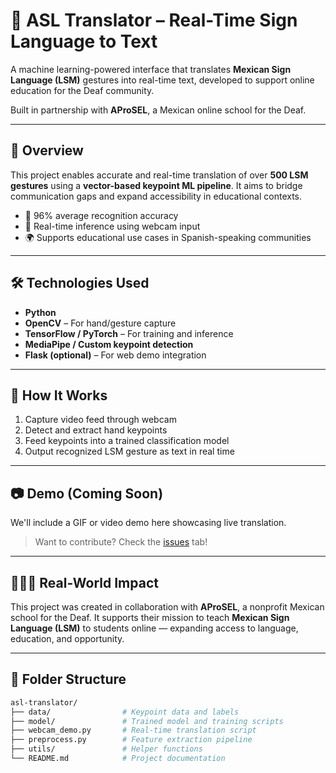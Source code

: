 # 🧠 ASL Translator – Real-Time Sign Language to Text

A machine learning-powered interface that translates **Mexican Sign Language (LSM)** gestures into real-time text, developed to support online education for the Deaf community.

Built in partnership with **AProSEL**, a Mexican online school for the Deaf.

---

## 📌 Overview

This project enables accurate and real-time translation of over **500 LSM gestures** using a **vector-based keypoint ML pipeline**. It aims to bridge communication gaps and expand accessibility in educational contexts.

- 🧠 96% average recognition accuracy  
- 🎯 Real-time inference using webcam input  
- 🌍 Supports educational use cases in Spanish-speaking communities  

---

## 🛠 Technologies Used

- **Python**  
- **OpenCV** – For hand/gesture capture  
- **TensorFlow / PyTorch** – For training and inference  
- **MediaPipe / Custom keypoint detection**  
- **Flask (optional)** – For web demo integration  

---

## 🚀 How It Works

1. Capture video feed through webcam  
2. Detect and extract hand keypoints  
3. Feed keypoints into a trained classification model  
4. Output recognized LSM gesture as text in real time

---

## 📷 Demo (Coming Soon)

We'll include a GIF or video demo here showcasing live translation.

> Want to contribute? Check the [issues](https://github.com/GestureGraphix/asl-translator/issues) tab!

---

## 🧑‍🤝‍🧑 Real-World Impact

This project was created in collaboration with **AProSEL**, a nonprofit Mexican school for the Deaf. It supports their mission to teach **Mexican Sign Language (LSM)** to students online — expanding access to language, education, and opportunity.

---

## 📂 Folder Structure

```bash
asl-translator/
├── data/                # Keypoint data and labels
├── model/               # Trained model and training scripts
├── webcam_demo.py       # Real-time translation script
├── preprocess.py        # Feature extraction pipeline
├── utils/               # Helper functions
└── README.md            # Project documentation

